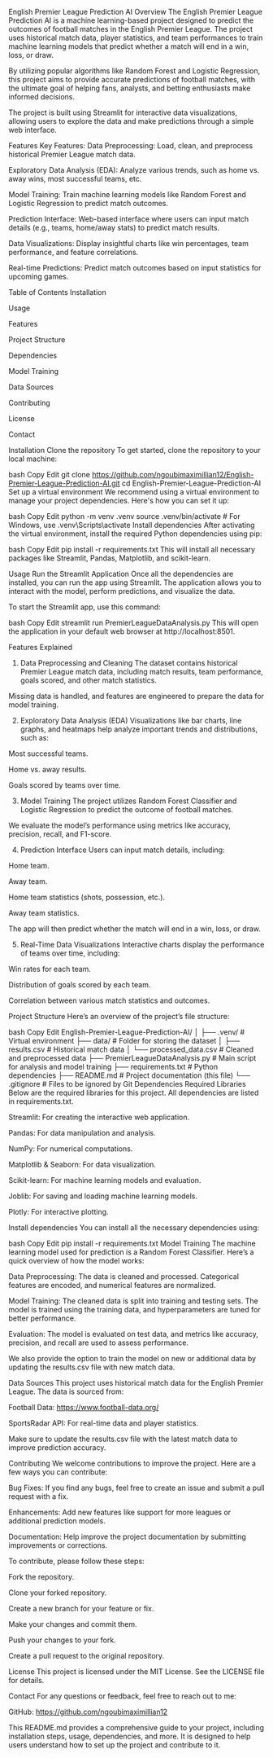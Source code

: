 English Premier League Prediction AI
Overview
The English Premier League Prediction AI is a machine learning-based project designed to predict the outcomes of football matches in the English Premier League. The project uses historical match data, player statistics, and team performances to train machine learning models that predict whether a match will end in a win, loss, or draw.

By utilizing popular algorithms like Random Forest and Logistic Regression, this project aims to provide accurate predictions of football matches, with the ultimate goal of helping fans, analysts, and betting enthusiasts make informed decisions.

The project is built using Streamlit for interactive data visualizations, allowing users to explore the data and make predictions through a simple web interface.

Features
Key Features:
Data Preprocessing: Load, clean, and preprocess historical Premier League match data.

Exploratory Data Analysis (EDA): Analyze various trends, such as home vs. away wins, most successful teams, etc.

Model Training: Train machine learning models like Random Forest and Logistic Regression to predict match outcomes.

Prediction Interface: Web-based interface where users can input match details (e.g., teams, home/away stats) to predict match results.

Data Visualizations: Display insightful charts like win percentages, team performance, and feature correlations.

Real-time Predictions: Predict match outcomes based on input statistics for upcoming games.

Table of Contents
Installation

Usage

Features

Project Structure

Dependencies

Model Training

Data Sources

Contributing

License

Contact

Installation
Clone the repository
To get started, clone the repository to your local machine:

bash
Copy
Edit
git clone https://github.com/ngoubimaximillian12/English-Premier-League-Prediction-AI.git
cd English-Premier-League-Prediction-AI
Set up a virtual environment
We recommend using a virtual environment to manage your project dependencies. Here's how you can set it up:

bash
Copy
Edit
python -m venv .venv
source .venv/bin/activate  # For Windows, use .venv\Scripts\activate
Install dependencies
After activating the virtual environment, install the required Python dependencies using pip:

bash
Copy
Edit
pip install -r requirements.txt
This will install all necessary packages like Streamlit, Pandas, Matplotlib, and scikit-learn.

Usage
Run the Streamlit Application
Once all the dependencies are installed, you can run the app using Streamlit. The application allows you to interact with the model, perform predictions, and visualize the data.

To start the Streamlit app, use this command:

bash
Copy
Edit
streamlit run PremierLeagueDataAnalysis.py
This will open the application in your default web browser at http://localhost:8501.

Features Explained
1. Data Preprocessing and Cleaning
The dataset contains historical Premier League match data, including match results, team performance, goals scored, and other match statistics.

Missing data is handled, and features are engineered to prepare the data for model training.

2. Exploratory Data Analysis (EDA)
Visualizations like bar charts, line graphs, and heatmaps help analyze important trends and distributions, such as:

Most successful teams.

Home vs. away results.

Goals scored by teams over time.

3. Model Training
The project utilizes Random Forest Classifier and Logistic Regression to predict the outcome of football matches.

We evaluate the model’s performance using metrics like accuracy, precision, recall, and F1-score.

4. Prediction Interface
Users can input match details, including:

Home team.

Away team.

Home team statistics (shots, possession, etc.).

Away team statistics.

The app will then predict whether the match will end in a win, loss, or draw.

5. Real-Time Data Visualizations
Interactive charts display the performance of teams over time, including:

Win rates for each team.

Distribution of goals scored by each team.

Correlation between various match statistics and outcomes.

Project Structure
Here’s an overview of the project’s file structure:

bash
Copy
Edit
English-Premier-League-Prediction-AI/
│
├── .venv/                          # Virtual environment
├── data/                            # Folder for storing the dataset
│   ├── results.csv                  # Historical match data
│   └── processed_data.csv           # Cleaned and preprocessed data
├── PremierLeagueDataAnalysis.py     # Main script for analysis and model training
├── requirements.txt                 # Python dependencies
├── README.md                        # Project documentation (this file)
└── .gitignore                       # Files to be ignored by Git
Dependencies
Required Libraries
Below are the required libraries for this project. All dependencies are listed in requirements.txt.

Streamlit: For creating the interactive web application.

Pandas: For data manipulation and analysis.

NumPy: For numerical computations.

Matplotlib & Seaborn: For data visualization.

Scikit-learn: For machine learning models and evaluation.

Joblib: For saving and loading machine learning models.

Plotly: For interactive plotting.

Install dependencies
You can install all the necessary dependencies using:

bash
Copy
Edit
pip install -r requirements.txt
Model Training
The machine learning model used for prediction is a Random Forest Classifier. Here’s a quick overview of how the model works:

Data Preprocessing: The data is cleaned and processed. Categorical features are encoded, and numerical features are normalized.

Model Training: The cleaned data is split into training and testing sets. The model is trained using the training data, and hyperparameters are tuned for better performance.

Evaluation: The model is evaluated on test data, and metrics like accuracy, precision, and recall are used to assess performance.

We also provide the option to train the model on new or additional data by updating the results.csv file with new match data.

Data Sources
This project uses historical match data for the English Premier League. The data is sourced from:

Football Data: https://www.football-data.org/

SportsRadar API: For real-time data and player statistics.

Make sure to update the results.csv file with the latest match data to improve prediction accuracy.

Contributing
We welcome contributions to improve the project. Here are a few ways you can contribute:

Bug Fixes: If you find any bugs, feel free to create an issue and submit a pull request with a fix.

Enhancements: Add new features like support for more leagues or additional prediction models.

Documentation: Help improve the project documentation by submitting improvements or corrections.

To contribute, please follow these steps:

Fork the repository.

Clone your forked repository.

Create a new branch for your feature or fix.

Make your changes and commit them.

Push your changes to your fork.

Create a pull request to the original repository.

License
This project is licensed under the MIT License. See the LICENSE file for details.

Contact
For any questions or feedback, feel free to reach out to me:


GitHub: https://github.com/ngoubimaximillian12

This README.md provides a comprehensive guide to your project, including installation steps, usage, dependencies, and more. It is designed to help users understand how to set up the project and contribute to it.
